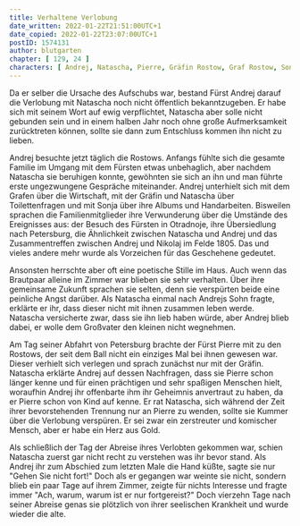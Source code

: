 ```yaml
---
title: Verhaltene Verlobung
date_written: 2022-01-22T21:51:00UTC+1
date_copied: 2022-01-22T23:07:00UTC+1
postID: 1574131
author: blutgarten
chapter: [ 129, 24 ]
characters: [ Andrej, Natascha, Pierre, Gräfin Rostow, Graf Rostow, Sonja, Nikolaj ]
---
```

Da er selber die Ursache des Aufschubs war, bestand Fürst Andrej darauf die Verlobung mit Natascha noch nicht öffentlich bekanntzugeben. Er habe sich mit seinem Wort auf ewig verpflichtet, Natascha aber solle nicht gebunden sein und in einem halben Jahr noch ohne große Aufmerksamkeit zurücktreten können, sollte sie dann zum Entschluss kommen ihn nicht zu lieben.

Andrej besuchte jetzt täglich die Rostows. Anfangs fühlte sich die gesamte Familie im Umgang mit dem Fürsten etwas unbehaglich, aber nachdem Natascha sie beruhigen konnte, gewöhnten sie sich an ihn und man führte erste ungezwungene Gespräche miteinander. Andrej unterhielt sich mit dem Grafen über die Wirtschaft, mit der Gräfin und Natascha über Toilettenfragen und mit Sonja über ihre Albums und Handarbeiten. Bisweilen sprachen die Familienmitglieder ihre Verwunderung über die Umstände des Ereignisses aus: der Besuch des Fürsten in Otradnoje, ihre Übersiedlung nach Petersburg, die Ähnlichkeit zwischen Natascha und Andrej und das Zusammentreffen zwischen Andrej und Nikolaj im Felde 1805. Das und vieles andere mehr wurde als Vorzeichen für das Geschehene gedeutet.

Ansonsten herrschte aber oft eine poetische Stille im Haus. Auch wenn das Brautpaar alleine im Zimmer war blieben sie sehr verhalten. Über ihre gemeinsame Zukunft sprachen sie selten, denn sie verspürten beide eine peinliche Angst darüber. Als Natascha einmal nach Andrejs Sohn fragte, erklärte er ihr, dass dieser nicht mit ihnen zusammen leben werde. Natascha versicherte zwar, dass sie ihn lieb haben würde, aber Andrej blieb dabei, er wolle dem Großvater den kleinen nicht wegnehmen.

Am Tag seiner Abfahrt von Petersburg brachte der Fürst Pierre mit zu den Rostows, der seit dem Ball nicht ein einziges Mal bei ihnen gewesen war. Dieser verhielt sich verlegen und sprach zunächst nur mit der Gräfin. Natascha erklärte Andrej auf dessen Nachfragen, dass sie Pierre schon länger kenne und für einen prächtigen und sehr spaßigen Menschen hielt, woraufhin Andrej ihr offenbarte ihm ihr Geheimnis anvertraut zu haben, da er Pierre schon von Kind auf kenne. Er rat Natascha, sich während der Zeit ihrer bevorstehenden Trennung nur an Pierre zu wenden, sollte sie Kummer über die Verlobung verspüren. Er sei zwar ein zerstreuter und komischer Mensch, aber er habe ein Herz aus Gold.

Als schließlich der Tag der Abreise ihres Verlobten gekommen war, schien Natascha zuerst gar nicht recht zu verstehen was ihr bevor stand. Als Andrej ihr zum Abschied zum letzten Male die Hand küßte, sagte sie nur "Gehen Sie nicht fort!" Doch als er gegangen war weinte sie nicht, sondern blieb ein paar Tage auf ihrem Zimmer, zeigte für nichts Interesse und fragte immer "Ach, warum, warum ist er nur fortgereist?" Doch vierzehn Tage nach seiner Abreise genas sie plötzlich von ihrer seelischen Krankheit und wurde wieder die alte.